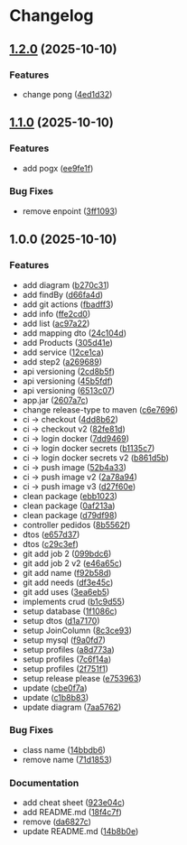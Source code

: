 # Changelog

## [1.2.0](https://github.com/Wemilli/study-api/compare/v1.1.0...v1.2.0) (2025-10-10)


### Features

* change pong ([4ed1d32](https://github.com/Wemilli/study-api/commit/4ed1d32a042b2c09df08b26af01d35880db70f5e))

## [1.1.0](https://github.com/Wemilli/study-api/compare/v1.0.0...v1.1.0) (2025-10-10)


### Features

* add pogx ([ee9fe1f](https://github.com/Wemilli/study-api/commit/ee9fe1fad69a1634f1e7588bf4b3469f7cc43877))


### Bug Fixes

* remove enpoint ([3ff1093](https://github.com/Wemilli/study-api/commit/3ff109362c5c077574be0a0f11eef438e4ee6fbc))

## 1.0.0 (2025-10-10)


### Features

* add diagram ([b270c31](https://github.com/Wemilli/study-api/commit/b270c31140fccc96f85608f7abf5d86c6c3dc7fe))
* add findBy ([d66fa4d](https://github.com/Wemilli/study-api/commit/d66fa4d8d0c1e185f778ef67e2fb466a40ca2298))
* add git actions ([fbadff3](https://github.com/Wemilli/study-api/commit/fbadff32d31e48739272a4a1d889b083e3e0e40b))
* add info ([ffe2cd0](https://github.com/Wemilli/study-api/commit/ffe2cd03a48b0a7df96947802aef673a7d000c5e))
* add list ([ac97a22](https://github.com/Wemilli/study-api/commit/ac97a2239d74329d3a0bd38a1f9db76546bc03b5))
* add mapping dto ([24c104d](https://github.com/Wemilli/study-api/commit/24c104dccfd048e3314e405b7bc148091fe8acfa))
* add Products ([305d41e](https://github.com/Wemilli/study-api/commit/305d41e0f2bcde0e63d4a0fe8c7eb19e6dc4c403))
* add service ([12ce1ca](https://github.com/Wemilli/study-api/commit/12ce1ca866d934f82fbfe089a98d2f50607202ed))
* add step2 ([a269689](https://github.com/Wemilli/study-api/commit/a2696890286e6ddf3be8f2d06f8db4b1404163b0))
* api versioning ([2cd8b5f](https://github.com/Wemilli/study-api/commit/2cd8b5fddf18c0a30d397c68a08f37b7965411cd))
* api versioning ([45b5fdf](https://github.com/Wemilli/study-api/commit/45b5fdf66b5cc584b2f436bbf60a1ab276115f6d))
* api versioning ([6513c07](https://github.com/Wemilli/study-api/commit/6513c0798560a700666a84584482c8022ec7f92d))
* app.jar ([2607a7c](https://github.com/Wemilli/study-api/commit/2607a7c7dad7a2d1013d9693e085b6e20712f0a8))
* change release-type to maven ([c6e7696](https://github.com/Wemilli/study-api/commit/c6e769614d8e0c9fa07bf725ecf5e6d6f2fc34c1))
* ci -&gt; checkout ([4dd8b62](https://github.com/Wemilli/study-api/commit/4dd8b62275da383e226c6e3c6c53efb26a423a84))
* ci -&gt; checkout v2 ([82fe81d](https://github.com/Wemilli/study-api/commit/82fe81d76fcf9a2c256cf166f08037122b6b4226))
* ci -&gt; login docker ([7dd9469](https://github.com/Wemilli/study-api/commit/7dd9469ed3bda39c2901162e2698ee68c3a45e5c))
* ci -&gt; login docker secrets ([b1135c7](https://github.com/Wemilli/study-api/commit/b1135c73a31699befadf9541e9111fb2d77e8d20))
* ci -&gt; login docker secrets v2 ([b861d5b](https://github.com/Wemilli/study-api/commit/b861d5b8bbcc1bb2f3315d999ef7881134ede708))
* ci -&gt; push image ([52b4a33](https://github.com/Wemilli/study-api/commit/52b4a33543cb5555061e0934becdf483bedcecf9))
* ci -&gt; push image v2 ([2a78a94](https://github.com/Wemilli/study-api/commit/2a78a9445475fbce691a6bd6da554cc1c4c29e88))
* ci -&gt; push image v3 ([d27f60e](https://github.com/Wemilli/study-api/commit/d27f60e572bca6ae64019d13130ebaaf29f32efb))
* clean package ([ebb1023](https://github.com/Wemilli/study-api/commit/ebb102340087027f1616833549a2a5d07c53a445))
* clean package ([0af213a](https://github.com/Wemilli/study-api/commit/0af213a2eb8fed4aeb3249d8fa45db2e39f8ec64))
* clean package ([d79df98](https://github.com/Wemilli/study-api/commit/d79df983c73fee017d89e4b65c2f66f4ed148e4f))
* controller pedidos ([8b5562f](https://github.com/Wemilli/study-api/commit/8b5562fdd8206596318817294ed037013abf284b))
* dtos ([e657d37](https://github.com/Wemilli/study-api/commit/e657d37383aac4bfa9468e79fb87ae4234028348))
* dtos ([c29c3ef](https://github.com/Wemilli/study-api/commit/c29c3efa33844836553d932c6ef6c49a06398e71))
* git add job 2 ([099bdc6](https://github.com/Wemilli/study-api/commit/099bdc6eebcfc93a4de2d18241b6f8c2f8f0afe1))
* git add job 2 v2 ([e46a65c](https://github.com/Wemilli/study-api/commit/e46a65ce7cf666acf57aa6adcb21b61c251a853f))
* git add name ([f92b58d](https://github.com/Wemilli/study-api/commit/f92b58d54f8ccb33f9766969833e396d8e3d2e18))
* git add needs ([df3e45c](https://github.com/Wemilli/study-api/commit/df3e45c02b1b1d2ba179c219bfbcf01f11318f2e))
* git add uses ([3ea6eb5](https://github.com/Wemilli/study-api/commit/3ea6eb56803c9ff7111aea49d7ebac3c15160e2e))
* implements crud ([b1c9d55](https://github.com/Wemilli/study-api/commit/b1c9d55c4b78163103d4b20d941862e6e6db03c8))
* setup database ([1f1086c](https://github.com/Wemilli/study-api/commit/1f1086cdc37e9a6507fc2d5930f3841b390d6d2a))
* setup dtos ([d1a7170](https://github.com/Wemilli/study-api/commit/d1a717017231ecc466c9ef19948026eded9d2c13))
* setup JoinColumn ([8c3ce93](https://github.com/Wemilli/study-api/commit/8c3ce93c8201372b7b8ff3117ee12eebb9ca78bf))
* setup mysql ([f9a0fd7](https://github.com/Wemilli/study-api/commit/f9a0fd7fecc82db45de1b43b875f732071061740))
* setup profiles ([a8d773a](https://github.com/Wemilli/study-api/commit/a8d773a107ed094626d7df5b0ec8b21208dc2596))
* setup profiles ([7c6f14a](https://github.com/Wemilli/study-api/commit/7c6f14a123237885c14892ae5417d0847e2c3acc))
* setup profiles ([2f751f1](https://github.com/Wemilli/study-api/commit/2f751f181519fc0a4d899d9040373c5e22ec9dc3))
* setup release please ([e753963](https://github.com/Wemilli/study-api/commit/e7539631615cf8f503380a57b8f4e68a1ef87ad0))
* update ([cbe0f7a](https://github.com/Wemilli/study-api/commit/cbe0f7a59c67f1a4881b19559aa22b1897a31e4e))
* update ([c1b8b83](https://github.com/Wemilli/study-api/commit/c1b8b835941146ef490514fbbd977d1757c5272d))
* update diagram ([7aa5762](https://github.com/Wemilli/study-api/commit/7aa5762e02806a68a450d5ec668e82fa16e82c39))


### Bug Fixes

* class name ([14bbdb6](https://github.com/Wemilli/study-api/commit/14bbdb64cf253a2a2cf7ec10998d59b4c2208f5e))
* remove name ([71d1853](https://github.com/Wemilli/study-api/commit/71d18539116b8de20c3c8478dea33cc79271a768))


### Documentation

* add cheat sheet ([923e04c](https://github.com/Wemilli/study-api/commit/923e04c61ad07572c436dbf43c469f027beaf10b))
* add README.md ([18f4c7f](https://github.com/Wemilli/study-api/commit/18f4c7fcb05b7726c52230dc1b7bf1d1fa35df6c))
* remove ([da6827c](https://github.com/Wemilli/study-api/commit/da6827c5af63d6ff6a693a67c1ffe9d3f5b1add1))
* update README.md ([14b8b0e](https://github.com/Wemilli/study-api/commit/14b8b0ef9234a9e87f620ec26d5c2b5f8c278213))

